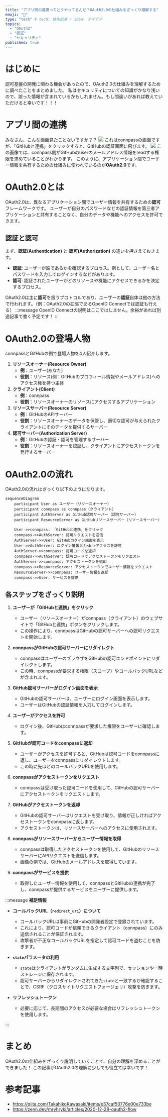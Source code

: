 ```yaml
---
title: "アプリ間の連携ってどうやってるんだ？OAuth2.0の仕組みをざっくり理解する"
emoji: "🔐"
type: "tech" # tech: 技術記事 / idea: アイデア
topics: 
  - "OAuth2"
  - "認証"
  - "セキュリティ"
published: true
---
```


# はじめに
認可基盤の開発に関わる機会があったので、OAuth2.0の仕組みを理解するために調べたことをまとめました。
私はセキュリティについての知識がかなり浅いので、誤った情報が含まれているかもしれません。もし間違いがあれば教えていただけると幸いです！！！

# アプリ間の連携
みなさん、こんな画面見たことないですか？？
![](https://storage.googleapis.com/zenn-user-upload/128dd484e5a6-20240921.png)
これはconnpassの画面ですが、「GitHubと連携」をクリックすると、GitHubの認証画面に飛びます。
![](https://storage.googleapis.com/zenn-user-upload/e84d7ab7780c-20240921.png)
この画像では、connpass側がGitHubのuserのメールアドレス情報をreadする権限を求めていることがわかります。
このように、アプリケーション間でユーザー情報を共有するための仕組みに使われているのが**OAuth2.0**です。

# OAuth2.0とは
OAuth2.0は、異なるアプリケーション間でユーザー情報を共有するための**認可**フレームワークです。
ユーザーが自分のパスワードなどの認証情報を第三者アプリケーションと共有することなく、自分のデータや機能へのアクセスを許可できます。

## 認証と認可
まず、**認証(Authentication)** と **認可(Authorization)** の違いを押さえておきます。

- **認証**: ユーザーが誰であるかを確認するプロセス。例として、ユーザー名とパスワードを入力してログインするなどがあります。
- **認可**: 認証されたユーザーがどのリソースや機能にアクセスできるかを決定するプロセス。

OAuth2.0は主に**認可**を扱うプロトコルであり、ユーザーの**認証**自体は他の方法で行われます。（例：OAuth2.0の拡張であるOpenID Connectでは認証も行える）
:::message
OpenID Connectの説明はここではしません。余裕があれば別途記事で書く予定です！
:::

# OAuth2.0の登場人物
connpassとGitHubの例で登場人物を4人紹介します。

1. **リソースオーナー(Resource Owner)**
   - **例**：ユーザー(あなた)
   - **役割**：リソース(例：GitHubのプロフィール情報やメールアドレス)へのアクセス権を持つ主体
2. **クライアント(Client)**
    - **例**：connpass
    - **役割**：リソースオーナーのリソースにアクセスするアプリケーション
3. **リソースサーバー(Resource Server)**
    - **例**：GitHubのAPIサーバー
    - **役割**：リソースオーナーのデータを保管し、適切な認可が与えられたクライアントにそのデータを提供するサーバー
4. **認可サーバー(Authorization Server)**
    - **例**：GitHubの認証・認可を管理するサーバー
    - **役割**：リソースオーナーを認証し、クライアントにアクセストークンを発行するサーバー

# OAuth2.0の流れ
OAuth2.0の流れはざっくり以下のようになります。
```mermaid
sequenceDiagram
    participant User as ユーザー（リソースオーナー）
    participant connpass as connpass（クライアント）
    participant AuthServer as GitHub認可サーバー（認可サーバー）
    participant ResourceServer as GitHubリソースサーバー（リソースサーバー）

    User->>connpass: 「GitHubと連携」をクリック
    connpass->>AuthServer: 認可リクエストを送信
    AuthServer->>User: GitHubログイン画面を表示
    User->>AuthServer: ログイン情報入力<br>アクセスを許可
    AuthServer->>connpass: 認可コードを返却
    connpass->>AuthServer: 認可コードでアクセストークンをリクエスト
    AuthServer->>connpass: アクセストークンを返却
    connpass->>ResourceServer: アクセストークンでユーザー情報をリクエスト
    ResourceServer->>connpass: ユーザー情報を返却
    connpass->>User: サービスを提供
```

## 各ステップをざっくり説明

1. **ユーザーが「GitHubと連携」をクリック**

   - ユーザー（リソースオーナー）がconnpass（クライアント）のウェブサイトで「GitHubと連携」ボタンをクリックします。
   - この操作により、connpassはGitHubの認可サーバーへの認可リクエストを開始します。

2. **connpassがGitHubの認可サーバーにリダイレクト**

   - connpassはユーザーのブラウザをGitHubの認可エンドポイントにリダイレクトします。
   - この時、connpassが要求する権限（スコープ）やコールバックURLなどが含まれます。

3. **GitHub認可サーバーがログイン画面を表示**

   - GitHubの認可サーバーは、ユーザーにログイン画面を表示します。
   - ユーザーはGitHubの認証情報を入力してログインします。

4. **ユーザーがアクセスを許可**

   - ログイン後、GitHubはconnpassが要求した権限をユーザーに確認します。

5. **GitHubが認可コードをconnpassに返却**

    - ユーザーがアクセスを許可すると、GitHubは認可コードをconnpassに返し、ユーザーをconnpassにリダイレクトします。
    - この時に先ほどのコールバックURLを使用します。

6. **connpassがアクセストークンをリクエスト**

   - connpassは受け取った認可コードを使用して、GitHubの認可サーバーにアクセストークンをリクエストします。

7. **GitHubがアクセストークンを返却**

   - GitHubの認可サーバーはリクエストを受け取り、情報が正しければアクセストークンをconnpassに返します。
   - アクセストークンは、リソースサーバーへのアクセスに使用されます。

8. **connpassがリソースサーバーからユーザー情報を取得**

   - connpassは取得したアクセストークンを使用して、GitHubのリソースサーバーにAPIリクエストを送信します。
   - 画像の例では、GitHubのメールアドレスを取得しています。

9. **connpassがサービスを提供**

   - 取得したユーザー情報を使用して、connpassとGitHubの連携が完了し、connpassが提供するサービスをユーザーに提供します。

:::message
**補足情報**

- **コールバックURL（`redirect_uri`）について**
   - コールバックURLは事前にGitHubの開発者設定で登録されています。
   - これにより、認可コードが信頼できるクライアント（connpass）にのみ送信されることが保証されます。
   - 攻撃者が不正なコールバックURLを指定して認可コードを盗むことを防ぎます。

- **`state`パラメータの利用**
   - `state`はクライアントがランダムに生成する文字列で、セッションや一時ストレージに保存されます。
   - 認可サーバーからリダイレクトされてきた`state`と一致するか確認することで、CSRF（クロスサイトリクエストフォージェリ）攻撃を防ぎます。

- **リフレッシュトークン**
   - 必要に応じて、長期間のアクセスが必要な場合はリフレッシュトークンを使用します。

:::
# まとめ
OAuth2.0の仕組みをざっくり説明していくことで、自分の理解を深めることができました！
この記事がOAuth2.0の理解に少しでも役立てば幸いです！

# 参考記事
- https://qiita.com/TakahikoKawasaki/items/e37caf50776e00e733be
- https://zenn.dev/mryhryki/articles/2020-12-28-oauth2-flow
